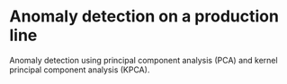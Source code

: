 # Anomaly detection on a production line

Anomaly detection using principal component analysis (PCA) and kernel principal component analysis (KPCA).
